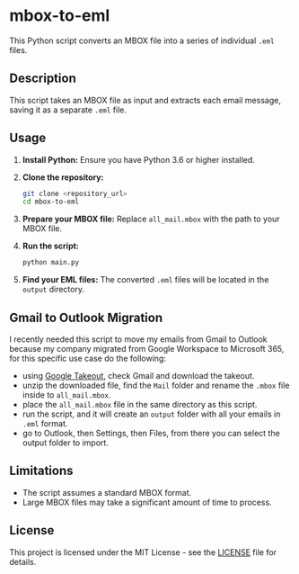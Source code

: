 # mbox-to-eml

This Python script converts an MBOX file into a series of individual `.eml` files.

## Description

This script takes an MBOX file as input and extracts each email message, saving it as a separate `.eml` file.

## Usage

1.  **Install Python:** Ensure you have Python 3.6 or higher installed.
2.  **Clone the repository:**

    ```bash
    git clone <repository_url>
    cd mbox-to-eml
    ```

3.  **Prepare your MBOX file:** Replace `all_mail.mbox` with the path to your MBOX file.
4.  **Run the script:**

    ```bash
    python main.py
    ```

5.  **Find your EML files:** The converted `.eml` files will be located in the `output` directory.

## Gmail to Outlook Migration

I recently needed this script to move my emails from Gmail to Outlook because my company migrated from Google Workspace to Microsoft 365, for this specific use case do the following:

- using [Google Takeout](https://takeout.google.com/), check Gmail and download the takeout.
- unzip the downloaded file, find the `Mail` folder and rename the `.mbox` file inside to `all_mail.mbox`.
- place the `all_mail.mbox` file in the same directory as this script.
- run the script, and it will create an `output` folder with all your emails in `.eml` format.
- go to Outlook, then Settings, then Files, from there you can select the output folder to import.

## Limitations

*   The script assumes a standard MBOX format.
*   Large MBOX files may take a significant amount of time to process.

## License

This project is licensed under the MIT License - see the [LICENSE](LICENSE) file for details.